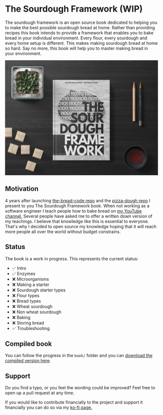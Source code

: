 # The Sourdough Framework (WIP)

The sourdough framework is an open source book dedicated to
helping you to make the best possible sourdough bread at home.
Rather than providing recipes this book intends to provide a
framework that enables you to bake bread in your individual
environment. Every flour, every sourdough and every home setup
is different. This makes making sourdough bread at home so hard.
Say no more, this book will help you to master making bread in
your environment.

![Cover image](cover.jpg)

## Motivation


4 years after launching [the-bread-code repo](https://github.com/hendricius/the-bread-code)
and the [pizza-dough repo](https://github.com/hendricius/pizza-dough)
I present to you The Sourdough Framework book.  When not
working as a software engineer I teach people how to bake bread on
[my YouTube channel.](https://youtube.com/c/thebreadcode) Several
people have asked me to offer a written down version of my teachings.
I believe that knowledge like this is essential to everyone.
That's why I decided to open source my knowledge hoping
that it will reach more people all over the world without
budget constrains.

## Status

The book is a work in progress. This represents the current status:

* ✅ Intro
* ✅ Enzymes
* ❌ Microorganisms
* ❌ Making a starter
* ❌ Sourdough starter types
* ❌ Flour types
* ❌ Bread types
* ❌ Wheat sourdough
* ❌ Non wheat sourdough
* ❌ Baking
* ❌ Storing bread
* ✅ Troubleshooting


## Compiled book

You can follow the progress in the `book/` folder
and you can [download the compiled version here](https://thbrco.io/book).

## Support

Do you find a typo, or you feel the wording could be improved?
Feel free to open up a pull request at any time.

If you would like to contribute financially to the project and
support it financially you can do so via my [ko-fi page.](https://ko-fi.com/thebreadcode)
